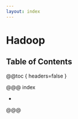 ```yaml
---
layout: index
---
```

# Hadoop

## Table of Contents

@@toc { headers=false }

@@@ index

- [ ](cdh3.md)

@@@
